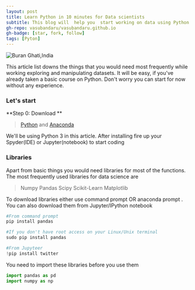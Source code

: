 ```yaml
---
layout: post
title: Learn Python in 10 minutes for Data scientists
subtitle: This blog will  help you  start working on data using Python as quickly as possible. It is also useful for a quick refresh
gh-repo: vasubandaru/vasubandaru.github.io
gh-badge: [star, fork, follow]
tags: [Pyton]
---
```

![Buran Ghati,India](https://github.com/vasubandaru/vasubandaru.github.io/tree/master/img/blog1.png)

This article list downs the things that you would need most frequently while working exploring and manipulating datasets. It will be easy, if you've already taken a basic course on Python. Don't worry you can start for now without any experience.

### Let's start

**Step 0: Download **

> [Python](https://www.python.org/downloads/) and  [Anaconda](https://www.anaconda.com/download/)

We'll be using Python 3 in this article.
After installing fire up your Spyder(IDE) or Jupyter(notebook) to start coding

### Libraries
Apart from basic things you would need libraries for most of the functions. The most frequently used libraries for data science are
> Numpy
> Pandas
> Scipy
> Scikit-Learn
> Matplotlib

To download libraries either use command prompt OR anaconda prompt . You can also download them from  Jupyter/IPython notebook

```python
#From command prompt
pip install pandas

#If you don't have root access on your Linux/Unix terminal
sudo pip install pandas

#From Jupyteer
!pip install twitter
```
You need to import these libraries before you use them

```python
import pandas as pd
import numpy as np
```
